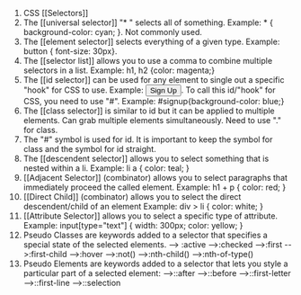 1. CSS [[Selectors]]
2. The [[universal selector]] "* " selects all of something. Example: * { background-color: cyan; }. Not commonly used.
3. The [[element selector]] selects everything of a given type. Example: button { font-size: 30px}.
4. The [[selector list]] allows you to use a comma to combine multiple selectors in a list. Example: h1, h2 {color: magenta;}
5. The [[id selector]] can be used for any element to single out a specific "hook" for CSS to use. Example: <button id="signup">Sign Up</button>. To call this id/"hook" for CSS, you need to use "#". Example: #signup{background-color: blue;}
6. The [[class selector]] is similar to id but it can be applied to multiple elements. Can grab multiple elements simultaneously. Need to use "." for class.
7. The "#" symbol is used for id. It is important to keep the symbol for class and the symbol for id straight. 
8. The [[descendent selector]] allows you to select something that is nested within a li. Example: li a {
                         color: teal;
						 }
9. [[Adjacent Selector]] (combinator) allows you to select paragraphs that immediately proceed the called element. 
    Example: h1 + p {
	                       color: red;
						   }
10. [[Direct Child]] (combinator) allows you to select the direct descendent/child of an element 
      Example:  div > li {
	                        color: white; 
							}
11. [[Attribute Selector]] allows you to select a specific type of attribute.  
      Example: input[type="text"] {
	                      width: 300px;
						  color: yellow;
						  } 
12. Pseudo Classes are keywords added to a selector that specifies a special state of the selected elements. 
	                  --> :active
					  -->:checked
					  -->:first
					  -->:first-child
					  -->:hover
					  -->:not()
					  -->:nth-child()
					  -->:nth-of-type()
13. Pseudo Elements are keywords added to a selector that lets you style a particular part of a selected element:
	-->::after
	-->::before
	-->::first-letter
	-->::first-line
	-->::selection